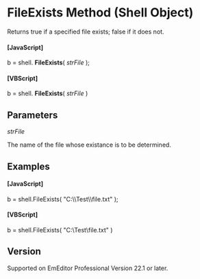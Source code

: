# FileExists Method (Shell Object)

Returns true if a specified file exists; false if it does not.

#### \[JavaScript\]

b = shell. **FileExists**( _strFile_ );

#### \[VBScript\]

b = shell. **FileExists**( _strFile_ )

## Parameters

_strFile_

The name of the file whose existance is to be determined.

## Examples

#### \[JavaScript\]

b = shell.FileExists( "C:\\\Test\\\file.txt" );

#### \[VBScript\]

b = shell.FileExists( "C:\\Test\\file.txt" )

## Version

Supported on EmEditor Professional Version 22.1 or later.